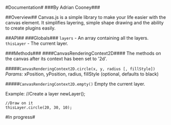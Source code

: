 #Documentation#
###By Adrian Cooney###

##Overview##
Canvas.js is a simple library to make your life easier with the canvas element. It simplifies layering, simple shape drawing and the ability to create plugins easily.

##API##
###Globals###
`layers` - An array containing all the layers.
`thisLayer` - The current layer.

###Methods###
####CanvasRenderingContext2D####
The methods on the canvas after its context has been set to '2d'.

#####`CanvasRenderingContext2D.circle(x, y, radius [, fillStyle])`
_Params:_ xPosition, yPosition, radius, fillStyle (optional, defaults to black)

#####`CanvasRenderingContext2D.empty()`
Empty the current layer.

Example:
    //Create a layer
    newLayer();
    
    //Draw on it
    thisLayer.circle(20, 30, 10);
    
#In progress#

